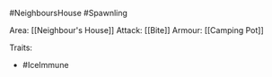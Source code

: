 #NeighboursHouse #Spawnling

Area: [[Neighbour's House]]
Attack: [[Bite]]
Armour: [[Camping Pot]]

Traits:
- #IceImmune